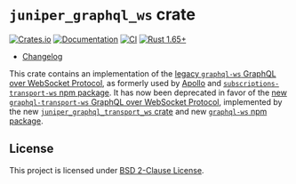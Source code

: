 `juniper_graphql_ws` crate
==========================

[![Crates.io](https://img.shields.io/crates/v/juniper_graphql_ws.svg?maxAge=2592000)](https://crates.io/crates/juniper_graphql_ws)
[![Documentation](https://docs.rs/juniper_graphql_ws/badge.svg)](https://docs.rs/juniper_graphql_ws)
[![CI](https://github.com/graphql-rust/juniper/workflows/CI/badge.svg?branch=master "CI")](https://github.com/graphql-rust/juniper/actions?query=workflow%3ACI+branch%3Amaster)
[![Rust 1.65+](https://img.shields.io/badge/rustc-1.65+-lightgray.svg "Rust 1.65+")](https://blog.rust-lang.org/2022/11/03/Rust-1.65.0.html)

- [Changelog](https://github.com/graphql-rust/juniper/blob/master/juniper_graphql_ws/CHANGELOG.md)

This crate contains an implementation of the [legacy `graphql-ws` GraphQL over WebSocket Protocol][old], as formerly used by [Apollo] and [`subscriptions-transport-ws` npm package]. It has now been deprecated in favor of the [new `graphql-transport-ws` GraphQL over WebSocket Protocol][new], implemented by the new [`juniper_graphql_transport_ws` crate] and new [`graphql-ws` npm package].




## License

This project is licensed under [BSD 2-Clause License](https://github.com/graphql-rust/juniper/blob/master/juniper_graphql_ws/LICENSE).




[`graphql-ws` npm package]: https://npmjs.com/package/graphql-ws
[`juniper_graphql_transport_ws` crate]: https://docs.rs/juniper_graphql_transport_ws
[`subscriptions-transport-ws` npm package]: https://npmjs.com/package/subscriptions-transport-ws
[Apollo]: https://www.apollographql.com
[new]: https://github.com/enisdenjo/graphql-ws/blob/v5.14.0/PROTOCOL.md
[old]: https://github.com/apollographql/subscriptions-transport-ws/blob/v0.11.0/PROTOCOL.md
